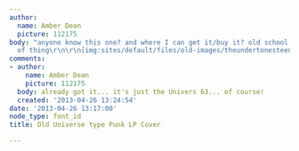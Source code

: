 ```yaml
---
author:
  name: Amber Dean
  picture: 112175
body: "anyone know this one? and where I can get it/buy it? old school universe kind
  of thing\r\n\r\n[img:sites/default/files/old-images/theundertonesteenagekicks_3884.jpg]"
comments:
- author:
    name: Amber Dean
    picture: 112175
  body: already got it... it's just the Univers 63... of course!
  created: '2013-04-26 13:24:54'
date: '2013-04-26 13:17:00'
node_type: font_id
title: Old Universe type Punk LP Cover

---
```

